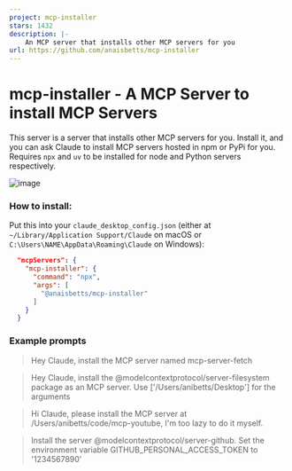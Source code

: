 ```yaml
---
project: mcp-installer
stars: 1432
description: |-
    An MCP server that installs other MCP servers for you
url: https://github.com/anaisbetts/mcp-installer
---
```


# mcp-installer - A MCP Server to install MCP Servers

This server is a server that installs other MCP servers for you. Install it, and you can ask Claude to install MCP servers hosted in npm or PyPi for you. Requires `npx` and `uv` to be installed for node and Python servers respectively.

![image](https://github.com/user-attachments/assets/d082e614-b4bc-485c-a7c5-f80680348793)

### How to install:

Put this into your `claude_desktop_config.json` (either at `~/Library/Application Support/Claude` on macOS or `C:\Users\NAME\AppData\Roaming\Claude` on Windows):

```json
  "mcpServers": {
    "mcp-installer": {
      "command": "npx",
      "args": [
        "@anaisbetts/mcp-installer"
      ]
    }
  }
```

### Example prompts

> Hey Claude, install the MCP server named mcp-server-fetch

> Hey Claude, install the @modelcontextprotocol/server-filesystem package as an MCP server. Use ['/Users/anibetts/Desktop'] for the arguments

> Hi Claude, please install the MCP server at /Users/anibetts/code/mcp-youtube, I'm too lazy to do it myself.

> Install the server @modelcontextprotocol/server-github. Set the environment variable GITHUB_PERSONAL_ACCESS_TOKEN to '1234567890'


